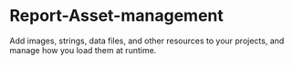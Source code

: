 # Report-Asset-management
Add images, strings, data files, and other resources to your projects, and manage how you load them at runtime.

